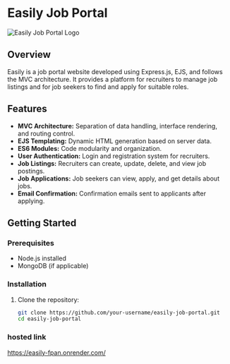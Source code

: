 # Easily Job Portal

![Easily Job Portal Logo](url-to-your-logo.png)

## Overview

Easily is a job portal website developed using Express.js, EJS, and follows the MVC architecture. It provides a platform for recruiters to manage job listings and for job seekers to find and apply for suitable roles.

## Features

- **MVC Architecture:** Separation of data handling, interface rendering, and routing control.
- **EJS Templating:** Dynamic HTML generation based on server data.
- **ES6 Modules:** Code modularity and organization.
- **User Authentication:** Login and registration system for recruiters.
- **Job Listings:** Recruiters can create, update, delete, and view job postings.
- **Job Applications:** Job seekers can view, apply, and get details about jobs.
- **Email Confirmation:** Confirmation emails sent to applicants after applying.

## Getting Started

### Prerequisites

- Node.js installed
- MongoDB (if applicable)

### Installation

1. Clone the repository:
   ```bash
   git clone https://github.com/your-username/easily-job-portal.git
   cd easily-job-portal
### hosted link
https://easily-fpan.onrender.com/
